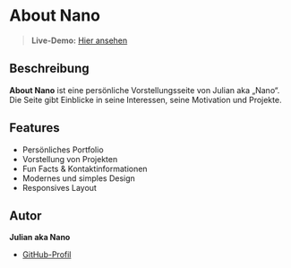# About Nano

> **Live-Demo:** [Hier ansehen](https://htmljulian.github.io/About-Nano/)

## Beschreibung

**About Nano** ist eine persönliche Vorstellungsseite von Julian aka „Nano“. Die Seite gibt Einblicke in seine Interessen, seine Motivation und Projekte.

## Features

- Persönliches Portfolio
- Vorstellung von Projekten
- Fun Facts & Kontaktinformationen
- Modernes und simples Design
- Responsives Layout

## Autor

**Julian aka Nano**

- [GitHub-Profil](https://github.com/htmljulian)
